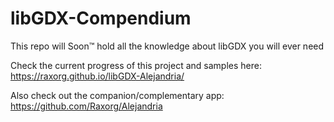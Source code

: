 # libGDX-Compendium
This repo will Soon&trade; hold all the knowledge about libGDX you will ever need

Check the current progress of this project and samples here:  
https://raxorg.github.io/libGDX-Alejandria/

Also check out the companion/complementary app:  
https://github.com/Raxorg/Alejandria
